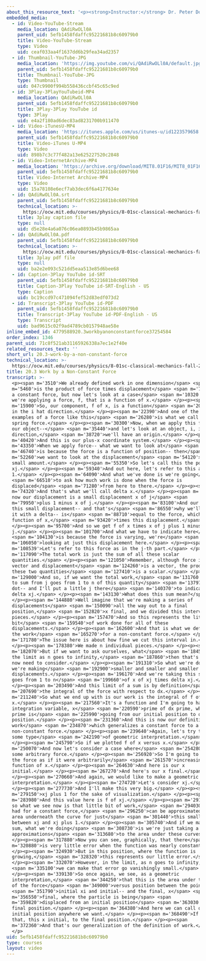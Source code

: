 ```yaml
---
about_this_resource_text: '<p><strong>Instructor:</strong> Dr. Peter Dourmashkin</p>'
embedded_media:
  - id: Video-YouTube-Stream
    media_location: QAdiRwOLl0A
    parent_uid: 5efb1458fdaffc95221681b8c60979b0
    title: Video-YouTube-Stream
    type: Video
    uid: ceaf033aa4f1637dd6b29fea34ad2357
  - id: Thumbnail-YouTube-JPG
    media_location: 'https://img.youtube.com/vi/QAdiRwOLl0A/default.jpg'
    parent_uid: 5efb1458fdaffc95221681b8c60979b0
    title: Thumbnail-YouTube-JPG
    type: Thumbnail
    uid: 047c9900f994b558436ccbf45c65c9ed
  - id: 3Play-3PlayYouTubeid-MP4
    media_location: QAdiRwOLl0A
    parent_uid: 5efb1458fdaffc95221681b8c60979b0
    title: 3Play-3Play YouTube id
    type: 3Play
    uid: e4a2f180ad6dec83ad8231700b911470
  - id: Video-iTunesU-MP4
    media_location: 'https://itunes.apple.com/us/itunes-u/id1223579658'
    parent_uid: 5efb1458fdaffc95221681b8c60979b0
    title: Video-iTunes U-MP4
    type: Video
    uid: 898b7c3c77f482a13e625227520c2848
  - id: Video-InternetArchive-MP4
    media_location: 'https://archive.org/download/MIT8.01F16/MIT8_01F16_L20v03_360p.mp4'
    parent_uid: 5efb1458fdaffc95221681b8c60979b0
    title: Video-Internet Archive-MP4
    type: Video
    uid: 15a78108e6ecf7ab3dec6f6a4177634e
  - id: QAdiRwOLl0A.srt
    parent_uid: 5efb1458fdaffc95221681b8c60979b0
    technical_location: >-
      https://ocw.mit.edu/courses/physics/8-01sc-classical-mechanics-fall-2016/week-7-kinetic-energy-and-work/20.3-work-by-a-non-constant-force/20.3-work-by-a-non-constant-force/QAdiRwOLl0A.srt
    title: 3play caption file
    type: null
    uid: d5e28e4a6a076c06ea0893b45b9865aa
  - id: QAdiRwOLl0A.pdf
    parent_uid: 5efb1458fdaffc95221681b8c60979b0
    technical_location: >-
      https://ocw.mit.edu/courses/physics/8-01sc-classical-mechanics-fall-2016/week-7-kinetic-energy-and-work/20.3-work-by-a-non-constant-force/20.3-work-by-a-non-constant-force/QAdiRwOLl0A.pdf
    title: 3play pdf file
    type: null
    uid: ba2e2e093c521dd5eaa513e85d6bee68
  - id: Caption-3Play YouTube id-SRT
    parent_uid: 5efb1458fdaffc95221681b8c60979b0
    title: Caption-3Play YouTube id-SRT-English - US
    type: Caption
    uid: bc19ccd97c471094fef52d83edf073d2
  - id: Transcript-3Play YouTube id-PDF
    parent_uid: 5efb1458fdaffc95221681b8c60979b0
    title: Transcript-3Play YouTube id-PDF-English - US
    type: Transcript
    uid: bad9615c02f9ad4789cb0157948ae58e
inline_embed_id: 4779588920.3workbyanonconstantforce37254584
order_index: 1346
parent_uid: 71c8f521ab31165926338a7ec1e2f40e
related_resources_text: ''
short_url: 20.3-work-by-a-non-constant-force
technical_location: >-
  https://ocw.mit.edu/courses/physics/8-01sc-classical-mechanics-fall-2016/week-7-kinetic-energy-and-work/20.3-work-by-a-non-constant-force/20.3-work-by-a-non-constant-force
title: 20.3 Work by a Non-Constant Force
transcript: >-
  <p><span m='3510'>We already defined work in one dimension</span> <span
  m='5460'>is the product of force times displacement</span> <span m='7290'>for
  a constant force, but now let's look at a case</span> <span m='10320'>where
  we're applying a force, f, that is a function of x.</span> </p><p><span
  m='15900'>So, our component, f of x, is a function</span> <span m='20010'>of x
  in the i hat direction.</span> </p><p><span m='22390'>And one of the simplest
  examples of a force like this</span> <span m='26280'>is what we call the
  spring force.</span> </p><p><span m='30300'>Now, when we apply this force to
  our object--</span> <span m='35440'>and let's look at an object, i, i hat
  direction,</span> <span m='38720'>we'll have an origin.</span> </p><p><span
  m='40420'>And this is our plus-x coordinate system.</span> </p><p><span
  m='43350'>When we apply force-- what we want to look at</span> <span
  m='46740'>is because the force is a function of position-- then</span> <span
  m='52260'>we want to look at the displacement</span> <span m='54120'>over a
  small amount.</span> </p><p><span m='55350'>So let's call this the point
  xj.</span> </p><p><span m='59340'>And out here, let's refer to this as xj plus
  1.</span> </p><p><span m='64090'>And what we've done is we're going</span>
  <span m='66510'>to ask how much work is done when the force is
  displaced</span> <span m='71280'>from here to there.</span> </p><p><span
  m='74320'>And that's what we'll call delta x.</span> </p><p><span m='76260'>So
  now our displacement is a small displacement x of j</span> <span
  m='79950'>plus 1 minus x of j.</span> </p><p><span m='83100'>And our work for
  this small displacement-- and that's</span> <span m='86550'>why we'll indicate
  it with a delta-- is</span> <span m='88710'>equal to the force, which is a
  function of x,</span> <span m='93420'>times this displacement.</span>
  </p><p><span m='95700'>And so we get f of x times x of j plus 1 minus x of
  j.</span> </p><p><span m='101700'>And what we have to indicate here</span>
  <span m='104130'>is because the force is varying, we're</span> <span
  m='106050'>looking at just this displacement here.</span> </p><p><span
  m='108539'>Let's refer to this force as in the j-th part.</span> </p><p><span
  m='117090'>The total work is just the sum of all these scalar
  quantities.</span> </p><p><span m='121050'>Remember, although force is a
  vector and displacement</span> <span m='124260'>is a vector, the product of
  these two quantities</span> <span m='127410'>is a scalar.</span> </p><p><span
  m='129000'>And so, if we want the total work,</span> <span m='131760'>we have
  to sum from j goes from 1 to n of this quantity</span> <span m='137970'>f of j
  dot-- and I'll put a little j there</span> <span m='140370'>to indicate that--
  delta xj.</span> </p><p><span m='143130'>What does this sum mean?</span>
  </p><p><span m='144880'>Well imagine that we're making a series of
  displacements</span> <span m='150090'>all the way out to a final
  position,</span> <span m='152820'>x final, and we divided this interval into n
  pieces.</span> </p><p><span m='157470'>And so this represents the little
  bit</span> <span m='159540'>of work done for all of these
  displacements.</span> </p><p><span m='162600'>And that is what we define to be
  the work</span> <span m='165270'>for a non-constant force.</span> </p><p><span
  m='171780'>The issue here is about how fine we cut this interval in.</span>
  </p><p><span m='178380'>We made n individual pieces.</span> </p><p><span
  m='182070'>But if we want to ask ourselves, what</span> <span m='184560'>is
  the limit as n goes to infinity,</span> <span m='187860'>then that's what we
  now need to consider.</span> </p><p><span m='191310'>So what we're doing is
  we're making</span> <span m='192900'>smaller and smaller and smaller little
  displacements.</span> </p><p><span m='196170'>And we're taking this sum-- j
  goes from 1 to n</span> <span m='199660'>of x of xj times delta xj.</span>
  </p><p><span m='203490'>And this limit of a sum is by definition</span> <span
  m='207690'>the integral of the force with respect to dx.</span> </p><p><span
  m='211240'>So what we end up with is our work is the integral of f of
  x.</span> </p><p><span m='217560'>It's a function and I'm going to have an
  integration variable, x</span> <span m='220590'>prime of dx prime, where x
  prime is</span> <span m='225990'>going from our initial position to our final
  position.</span> </p><p><span m='231360'>And this is now our definition of
  work</span> <span m='234870'>which generalizes a constant force to a
  non-constant force.</span> </p><p><span m='239640'>Again, let's try to look at
  some type</span> <span m='242190'>of geometric interpretation.</span>
  </p><p><span m='245790'>So if we plotted f of x versus x.</span> </p><p><span
  m='250070'>And now let's consider a case where</span> <span m='254280'>we have
  some arbitrary force.</span> </p><p><span m='256920'>So I'm going to just draw
  the force as if it were arbitrarily</span> <span m='261570'>increasing as a
  function of x.</span> </p><p><span m='264630'>And here is our x
  initial.</span> </p><p><span m='267270'>And here's our x final.</span>
  </p><p><span m='270660'>And again, we would like to make a geometric
  interpretation.</span> </p><p><span m='274720'>Let's consider xj.</span>
  </p><p><span m='277730'>And I'll make this very big.</span> </p><p><span
  m='279150'>xj plus 1 for the sake of visualization.</span> </p><p><span
  m='283980'>And this value here is f of xj.</span> </p><p><span m='291030'>And
  so what we see now is that little bit of work,</span> <span m='294030'>like we
  had for a constant force,</span> <span m='296250'>can be approximated as the
  area underneath the curve for just</span> <span m='301440'>this small interval
  between xj and xj plus 1.</span> </p><p><span m='305740'>And if we make this
  sum, what we're doing</span> <span m='308730'>is we're just taking a series of
  approximations</span> <span m='313680'>to the area under these curves.</span>
  </p><p><span m='317880'>Now you can see, graphically, that there</span> <span
  m='320880'>is very little error when the function was nearly constant.</span>
  </p><p><span m='324930'>But in this position, where the function is
  growing,</span> <span m='328320'>this represents our little error.</span>
  </p><p><span m='332070'>However, in the limit, as n goes to infinity,</span>
  <span m='335100'>we can make that error go vanishingly small.</span>
  </p><p><span m='339130'>So once again, we see, as a geometric
  interpretation,</span> <span m='344250'>that this is the area under the curve
  of the force</span> <span m='349000'>versus position between the points</span>
  <span m='351790'>initial xi and initial-- and the final, x</span> <span
  m='356550'>final, where the particle is being</span> <span
  m='359820'>displaced from an initial position</span> <span m='363030'>to some
  final position.</span> </p><p><span m='364380'>And here we can call our
  initial position anywhere we want.</span> </p><p><span m='368490'>If I write
  that, this x initial, to the final position.</span> </p><p><span
  m='372360'>And that's our generalization of the definition of work.</span>
  </p>
uid: 5efb1458fdaffc95221681b8c60979b0
type: courses
layout: video
---
```


